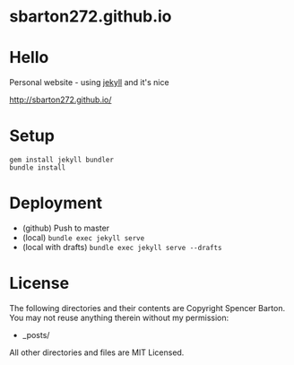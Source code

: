 sbarton272.github.io
====================

# Hello

Personal website - using [jekyll](https://jekyllrb.com/) and it's nice

http://sbarton272.github.io/

# Setup

```
gem install jekyll bundler
bundle install
```

# Deployment

- (github) Push to master
- (local) `bundle exec jekyll serve`
- (local with drafts) `bundle exec jekyll serve --drafts`

# License

The following directories and their contents are Copyright Spencer Barton. You may not reuse anything therein without my permission:

* _posts/

All other directories and files are MIT Licensed.
